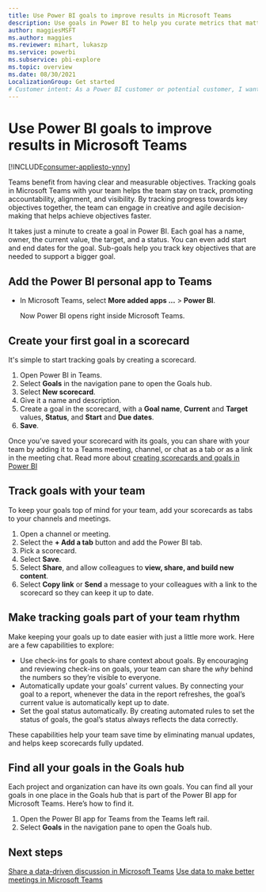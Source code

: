 ```yaml
---
title: Use Power BI goals to improve results in Microsoft Teams
description: Use goals in Power BI to help you curate metrics that matter, assign them to the right people, and track over time.
author: maggiesMSFT
ms.author: maggies
ms.reviewer: mihart, lukaszp
ms.service: powerbi
ms.subservice: pbi-explore
ms.topic: overview
ms.date: 08/30/2021
LocalizationGroup: Get started
# Customer intent: As a Power BI customer or potential customer, I want to get a definition of a Power BI consumer so I know if I am a consumer (versus designer, admin, creator, or dev) and, as a consumer, what I can accomplish with the Power BI service.
---
```


# Use Power BI goals to improve results in Microsoft Teams

[!INCLUDE[consumer-appliesto-ynny](../includes/consumer-appliesto-ynny.md)]

Teams benefit from having clear and measurable objectives. Tracking goals in Microsoft Teams with your team helps the team stay on track, promoting accountability, alignment, and visibility. By tracking progress towards key objectives together, the team can engage in creative and agile decision-making that helps achieve objectives faster. 

It takes just a minute to create a goal in Power BI. Each goal has a name, owner, the current value, the target, and a status. You can even add start and end dates for the goal. Sub-goals help you track key objectives that are needed to support a bigger goal.

## Add the Power BI personal app to Teams

- In Microsoft Teams, select **More added apps ...** > **Power BI**.

    Now Power BI opens right inside Microsoft Teams.

## Create your first goal in a scorecard

It's simple to start tracking goals by creating a scorecard.

1. Open Power BI in Teams.
2. Select **Goals** in the navigation pane to open the Goals hub.
3. Select **New scorecard**.
1. Give it a name and description.
1. Create a goal in the scorecard, with a **Goal name**, **Current** and **Target** values, **Status**, and **Start** and **Due dates**.
1. **Save**.

Once you’ve saved your scorecard with its goals, you can share with your team by adding it to a Teams meeting, channel, or chat as a tab or as a link in the meeting chat. Read more about [creating scorecards and goals in Power BI](../create-reports/service-goals-introduction.md)

## Track goals with your team

To keep your goals top of mind for your team, add your scorecards as tabs to your channels and meetings.

1. Open a channel or meeting.
4. Select the **+ Add a tab** button and add the Power BI tab.
3. Pick a scorecard.
4. Select **Save**.
1. Select **Share**, and allow colleagues to **view, share, and build new content**.
1. Select **Copy link** or **Send** a message to your colleagues with a link to the scorecard so they can keep it up to date.

## Make tracking goals part of your team rhythm

Make keeping your goals up to date easier with just a little more work. Here are a few capabilities to explore:

- Use check-ins for goals to share context about goals. By encouraging and reviewing check-ins on goals, your team can share the *why* behind the numbers so they’re visible to everyone.
- Automatically update your goals' current values. By connecting your goal to a report, whenever the data in the report refreshes, the goal’s current value is automatically kept up to date. 
- Set the goal status automatically.  By creating automated rules to set the status of goals, the goal’s status always reflects the data correctly.

These capabilities help your team save time by eliminating manual updates, and helps keep scorecards fully updated.

## Find all your goals in the Goals hub

Each project and organization can have its own goals. You can find all your goals in one place in the Goals hub that is part of the Power BI app for Microsoft Teams. Here’s how to find it.

1. Open the Power BI app for Teams from the Teams left rail.
2. Select **Goals** in the navigation pane to open the Goals hub.

## Next steps

[Share a data-driven discussion in Microsoft Teams](business-user-teams-share-data.md)
[Use data to make better meetings in Microsoft Teams](business-user-teams-data.md)
